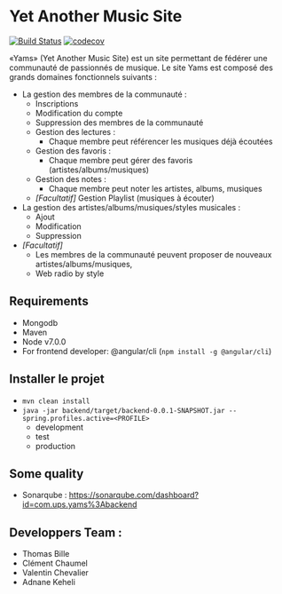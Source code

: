 # Yet Another Music Site

[![Build Status](https://travis-ci.com/tbille/yams.svg?token=ugzKv1u9GPfZ6XxywWez&branch=master)](https://travis-ci.com/tbille/yams)
[![codecov](https://codecov.io/gh/tbille/yams/branch/master/graph/badge.svg?token=f4w2dDZiDz)](https://codecov.io/gh/tbille/yams)

«Yams» (Yet Another Music Site) est un site permettant de fédérer une communauté de passionnés de musique. Le site Yams est composé des grands domaines fonctionnels suivants :

* La gestion des membres de la communauté : 
  * Inscriptions
  * Modification du compte
  * Suppression des membres de la communauté
  * Gestion des lectures : 
    * Chaque membre peut référencer les musiques déjà écoutées
  * Gestion des favoris :
    * Chaque membre peut gérer des favoris (artistes/albums/musiques)
  * Gestion des notes :
    * Chaque membre peut noter les artistes, albums, musiques
  * *[Facultatif]* Gestion Playlist (musiques à écouter)
* La gestion des artistes/albums/musiques/styles musicales : 
  * Ajout
  * Modification
  * Suppression
* *[Facultatif]*
  * Les membres de la communauté peuvent proposer de nouveaux artistes/albums/musiques, 
  * Web radio by style

## Requirements

* Mongodb
* Maven
* Node v7.0.0
* For frontend developer: @angular/cli (`npm install -g @angular/cli`)

## Installer le projet

* `mvn clean install`
* `java -jar backend/target/backend-0.0.1-SNAPSHOT.jar --spring.profiles.active=<PROFILE>`
    * development
    * test
    * production

## Some quality

  * Sonarqube : https://sonarqube.com/dashboard?id=com.ups.yams%3Abackend

## Developpers Team :

  * Thomas Bille
  * Clément Chaumel
  * Valentin Chevalier
  * Adnane Keheli
  
